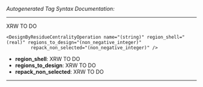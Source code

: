 _Autogenerated Tag Syntax Documentation:_

---
XRW TO DO

```
<DesignByResidueCentralityOperation name="(string)" region_shell="(real)" regions_to_design="(non_negative_integer)"
         repack_non_selected="(non_negative_integer)" />
```

-   **region_shell**: XRW TO DO
-   **regions_to_design**: XRW TO DO
-   **repack_non_selected**: XRW TO DO

---
